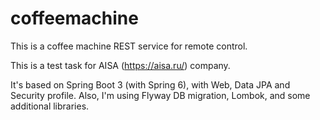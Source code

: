 # coffeemachine

This is a coffee machine REST service for remote control.

This is a test task for AISA (https://aisa.ru/) company.

It's based on Spring Boot 3 (with Spring 6), with Web, Data JPA
and Security profile. Also, I'm using Flyway DB migration,
Lombok, and some additional libraries.